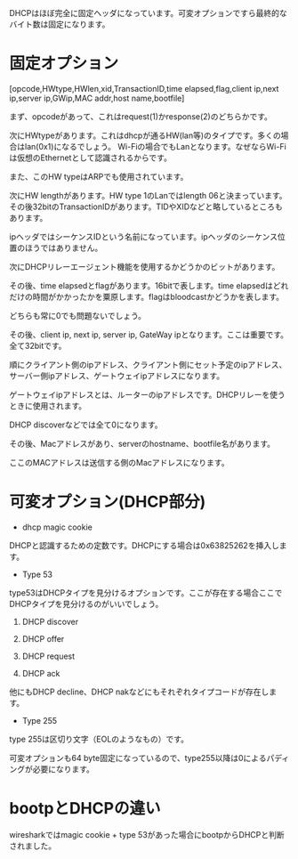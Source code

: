 DHCPはほぼ完全に固定ヘッダになっています。可変オプションですら最終的なバイト数は固定になります。

# 固定オプション

[opcode,HWtype,HWlen,xid,TransactionID,time elapsed,flag,client ip,next ip,server ip,GWip,MAC addr,host name,bootfile]

まず、opcodeがあって、これはrequest(1)かresponse(2)のどちらかです。

次にHWtypeがあります。これはdhcpが通るHW(lan等)のタイプです。多くの場合はlan(0x1)になるでしょう。
Wi-Fiの場合でもLanとなります。なぜならWi-Fiは仮想のEthernetとして認識されるからです。

また、このHW typeはARPでも使用されています。

次にHW lengthがあります。HW type 1のLanではlength 06と決まっています。
その後32bitのTransactionIDがあります。TIDやXIDなどと略しているところもあります。

ipヘッダではシーケンスIDという名前になっています。ipヘッダのシーケンス位置のほうではありません。

次にDHCPリレーエージェント機能を使用するかどうかのビットがあります。

その後、time elapsedとflagがあります。16bitで表します。time elapsedはどれだけの時間がかかったかを粟原します。flagはbloodcastかどうかを表します。

どちらも常に0でも問題ないでしょう。

その後、client ip, next ip, server ip, GateWay ipとなります。ここは重要です。全て32bitです。

順にクライアント側のipアドレス、クライアント側にセット予定のipアドレス、サーバー側ipアドレス、ゲートウェイipアドレスになります。

ゲートウェイipアドレスとは、ルーターのipアドレスです。DHCPリレーを使うときに使用されます。

DHCP discoverなどでは全て0になります。

その後、Macアドレスがあり、serverのhostname、bootfile名があります。

ここのMACアドレスは送信する側のMacアドレスになります。

# 可変オプション(DHCP部分)

* dhcp magic cookie

DHCPと認識するための定数です。DHCPにする場合は0x63825262を挿入します。

* Type 53

type53はDHCPタイプを見分けるオプションです。ここが存在する場合ここでDHCPタイプを見分けるのがいいでしょう。

1. DHCP discover

2. DHCP offer

3. DHCP request

5. DHCP ack

他にもDHCP decline、DHCP nakなどにもそれぞれタイプコードが存在します。

* Type 255

type 255は区切り文字（EOLのようなもの）です。

可変オプションも64 byte固定になっているので、type255以降は0によるパディングが必要になります。

# bootpとDHCPの違い

wiresharkではmagic cookie + type 53があった場合にbootpからDHCPと判断されました。